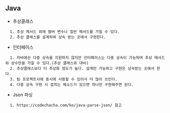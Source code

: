 ## Java
+ 추상클래스
``` 
  1. 추상 메서드 외에 멤버 변수나 일반 메서드를 가질 수 있다.
  2. 추상 클래스를 설계하여 상속 받는 곳에서 구현한다.
```

+ 인터페이스
``` 
  1. 자바에선 다중 상속을 지원하지 않지만 인터페이스는 다중 상속이 가능하며 추상 메서드와 상수만을 가질 수 있다.(추상 클래스와 대비)
  2. 추상클래스보다 더 추상화 정도가 높다. 설계만 가능하고 구현은 상속받는 곳에서 한다.
  3. 팀 프로젝트시에 동시에 사용할 수 있어서 더 많이 쓰인다.
  4. 다중 상속 구현 시 겹치는 메소드가 있으면 하나만 구현해주면 된다.
```

+ Json 파싱
```
  1. https://codechacha.com/ko/java-parse-json/ 참고
```
